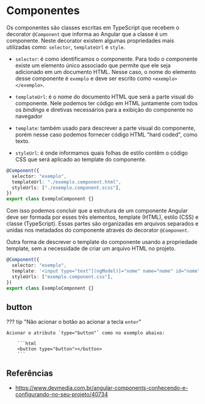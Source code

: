 # Componentes

Os componentes são classes escritas em TypeScript que recebem o decorator `@Component` que informa ao Angular que a classe é um componente. Neste decorator existem algumas propriedades mais utilizadas como: `selector`, `templateUrl` e `style`.

- `selector`: é como identificamos o componente. Para todo o componente existe um elemento único associado que permite que ele seja adicionado em um documento HTML. Nesse caso, o nome do elemento desse componente é `exemplo` e deve ser escrito como `<exemplo></exemplo>`.

- `templateUrl`: é o nome do documento HTML que será a parte visual do componente. Nele podemos ter código em HTML juntamente com todos os _bindings_ e diretivas necessários para a exibição do componente no navegador

- `template`: também usado para descrever a parte visual do componente, porém nesse caso podemos fornecer código HTML "hard coded", como texto.

- `styleUrl`: é onde informamos quais folhas de estilo contêm o código CSS que será aplicado ao template do componente.

```ts
@Component({
  selector: "exemplo",
  templateUrl: "./exemplo.component.html",
  styleUrls: ["./exemplo.component.scss"],
})
export class ExemploComponent {}
```

Com isso podemos concluir que a estrutura de um componente Angular deve ser formada por esses três elementos, template (HTML), estilo (CSS) e classe (TypeScript). Essas partes são organizadas em arquivos separados e unidas nos metadados do componente através do decorator `@Component`.

Outra forma de descrever o template do componente usando a propriedade template, sem a necessidade de criar um arquivo HTML no projeto.

```ts
@Component({
  selector: "exemplo",
  template: '<input type="text"[(ngModel)]="nome" name="nome" id="nome"/>',
  styleUrls: ["exemplo.component.css"],
})
export class ExemploComponent {}
```

## button

??? tip "Não acionar o botão ao acionar a tecla `enter`"

    Acionar o atributo `type="button"` como no exemplo abaixo:

        ```html
        <button type="button"></button>
        ```

## Referências

- <https://www.devmedia.com.br/angular-components-conhecendo-e-configurando-no-seu-projeto/40734>
